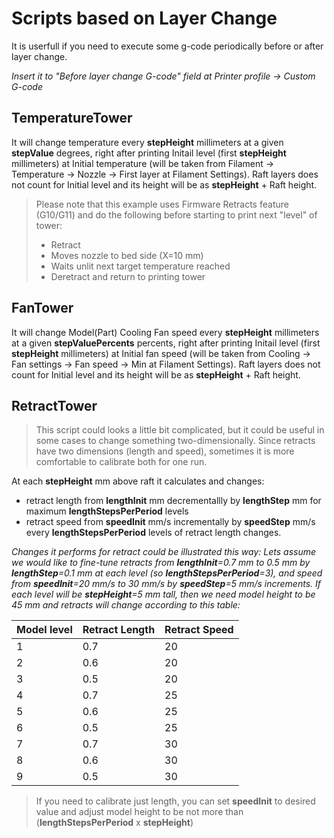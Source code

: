 # Scripts based on Layer Change
It is userfull if you need to execute some g-code periodically before or after layer change.

*Insert it to "Before layer change G-code" field at Printer profile -> Custom G-code*

## TemperatureTower

It will change temperature every **stepHeight** millimeters at a given **stepValue** degrees, right after printing Initail level (first **stepHeight** millimeters) at Initial temperature (will be taken from Filament -> Temperature -> Nozzle -> First layer at Filament Settings).
Raft layers does not count for Initial level and its height will be as **stepHeight** + Raft height.

> Please note that this example uses Firmware Retracts feature (G10/G11) and do the following before starting to print next "level" of tower:
>  * Retract
>  * Moves nozzle to bed side (X=10 mm)
>  * Waits unlit next target temperature reached
>  * Deretract and return to printing tower

## FanTower

It will change Model(Part) Cooling Fan speed every **stepHeight** millimeters at a given **stepValuePercents** percents, right after printing Initail level (first **stepHeight** millimeters) at Initial fan speed (will be taken from Cooling -> Fan settings -> Fan speed -> Min at Filament Settings).
Raft layers does not count for Initial level and its height will be as **stepHeight** + Raft height.

## RetractTower

> This script could looks a little bit complicated, but it could be useful in some cases to change something two-dimensionally.
> Since retracts have two dimensions (length and speed), sometimes it is more comfortable to calibrate both for one run. 

At each **stepHeight** mm above raft it calculates and changes:
  * retract length from **lengthInit** mm decrementallly by **lengthStep** mm for maximum **lengthStepsPerPeriod** levels
  * retract speed from **speedInit** mm/s incrementally by **speedStep** mm/s every **lengthStepsPerPeriod** levels of retract length changes.

*Changes it performs for retract could be illustrated this way:
Lets assume we would like to fine-tune retracts from **lengthInit**=0.7 mm to 0.5 mm by **lengthStep**=0.1 mm at each level (so **lengthStepsPerPeriod**=3), and speed from **speedInit**=20 mm/s to 30 mm/s by **speedStep**=5 mm/s increments. If each level will be **stepHeight**=5 mm tall, then we need model height to be 45 mm and retracts will change according to this table:*

| Model level | Retract Length | Retract Speed |
|---|---|---|
| 1 | 0.7 | 20 |
| 2 | 0.6 | 20 |
| 3 | 0.5 | 20 |
| 4 | 0.7 | 25 |
| 5 | 0.6 | 25 |
| 6 | 0.5 | 25 |
| 7 | 0.7 | 30 |
| 8 | 0.6 | 30 |
| 9 | 0.5 | 30 |

> If you need to calibrate just length, you can set **speedInit** to desired value and adjust model height to be not more than (**lengthStepsPerPeriod** x **stepHeight**)
